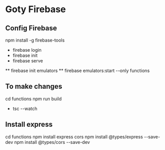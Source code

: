 # Goty Firebase

## Config Firebase
npm install -g firebase-tools
* firebase login
* firebase init
* firebase serve

** firebase init emulators
** firebase emulators:start --only functions

## To make changes
cd functions
npm run build
* tsc --watch

## Install express
cd functions
npm install express cors
npm install @types/express --save-dev
npm install @types/cors --save-dev

